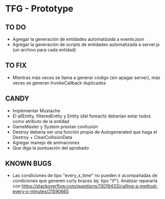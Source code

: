 # TFG - Prototype
## TO DO
* Agregar la generación de entidades automatizada a events.json
* Agregar la generación de scripts de entidades automatizada a server.js (un archivo para cada entidad)

## TO FIX
* Mientras más veces se llama a generar código (sin apagar server), más veces se generan InvokeCallback duplicados

## CANDY
* Implementar Mustache
* El allEntity, filteredEntity y Entity (del foreach) deberían estar todos como atributo de la entidad
* GameMaster y System prestan confusión
* Destroy debería ser una función propia de Autogenerated que haga el Destroy + ClearCollisionData
* Agregar manejo de animaciones
* Que diga la puntuación del aprobado

## KNOWN BUGS
* Las condiciones de tipo "every_x_time" no pueden ir acompañadas de condiciones que generen curly braces (ej. tipo "if"). Analizar repararla con https://stackoverflow.com/questions/13019433/calling-a-method-every-x-minutes/21590665